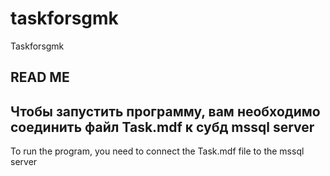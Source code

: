 # taskforsgmk
Taskforsgmk

READ ME
----------
Чтобы запустить программу, вам необходимо соединить файл Task.mdf к субд mssql server
------------------------------
To run the program, you need to connect the Task.mdf file to the mssql server
